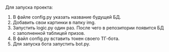 Для запуска проекта:

1. В файле config.py указать название будущей БД.
2. Добавить свои картинки в папку img.
3. Запустить logic.py один раз. После чего в репозитории появится БД с заполненной таблицей призов.
4. В файл config.py вставить токен своего ТГ-бота.
5. Для запуска бота запустить bot.py.

